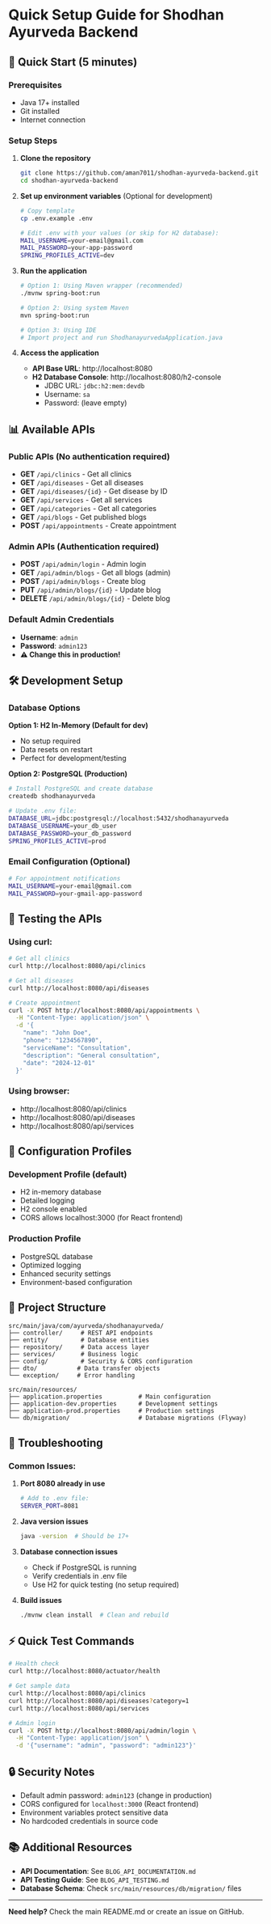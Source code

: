 # Quick Setup Guide for Shodhan Ayurveda Backend

## 🚀 Quick Start (5 minutes)

### Prerequisites
- Java 17+ installed
- Git installed
- Internet connection

### Setup Steps

1. **Clone the repository**
   ```bash
   git clone https://github.com/aman7011/shodhan-ayurveda-backend.git
   cd shodhan-ayurveda-backend
   ```

2. **Set up environment variables** (Optional for development)
   ```bash
   # Copy template
   cp .env.example .env
   
   # Edit .env with your values (or skip for H2 database):
   MAIL_USERNAME=your-email@gmail.com
   MAIL_PASSWORD=your-app-password
   SPRING_PROFILES_ACTIVE=dev
   ```

3. **Run the application**
   ```bash
   # Option 1: Using Maven wrapper (recommended)
   ./mvnw spring-boot:run
   
   # Option 2: Using system Maven
   mvn spring-boot:run
   
   # Option 3: Using IDE
   # Import project and run ShodhanayurvedaApplication.java
   ```

4. **Access the application**
   - **API Base URL**: http://localhost:8080
   - **H2 Database Console**: http://localhost:8080/h2-console
     - JDBC URL: `jdbc:h2:mem:devdb`
     - Username: `sa`
     - Password: (leave empty)

## 📊 Available APIs

### Public APIs (No authentication required)
- **GET** `/api/clinics` - Get all clinics
- **GET** `/api/diseases` - Get all diseases
- **GET** `/api/diseases/{id}` - Get disease by ID
- **GET** `/api/services` - Get all services
- **GET** `/api/categories` - Get all categories
- **GET** `/api/blogs` - Get published blogs
- **POST** `/api/appointments` - Create appointment

### Admin APIs (Authentication required)
- **POST** `/api/admin/login` - Admin login
- **GET** `/api/admin/blogs` - Get all blogs (admin)
- **POST** `/api/admin/blogs` - Create blog
- **PUT** `/api/admin/blogs/{id}` - Update blog
- **DELETE** `/api/admin/blogs/{id}` - Delete blog

### Default Admin Credentials
- **Username**: `admin`
- **Password**: `admin123`
- **⚠️ Change this in production!**

## 🛠️ Development Setup

### Database Options

**Option 1: H2 In-Memory (Default for dev)**
- No setup required
- Data resets on restart
- Perfect for development/testing

**Option 2: PostgreSQL (Production)**
```bash
# Install PostgreSQL and create database
createdb shodhanayurveda

# Update .env file:
DATABASE_URL=jdbc:postgresql://localhost:5432/shodhanayurveda
DATABASE_USERNAME=your_db_user
DATABASE_PASSWORD=your_db_password
SPRING_PROFILES_ACTIVE=prod
```

### Email Configuration (Optional)
```bash
# For appointment notifications
MAIL_USERNAME=your-email@gmail.com
MAIL_PASSWORD=your-gmail-app-password
```

## 🧪 Testing the APIs

### Using curl:
```bash
# Get all clinics
curl http://localhost:8080/api/clinics

# Get all diseases
curl http://localhost:8080/api/diseases

# Create appointment
curl -X POST http://localhost:8080/api/appointments \
  -H "Content-Type: application/json" \
  -d '{
    "name": "John Doe",
    "phone": "1234567890",
    "serviceName": "Consultation",
    "description": "General consultation",
    "date": "2024-12-01"
  }'
```

### Using browser:
- http://localhost:8080/api/clinics
- http://localhost:8080/api/diseases
- http://localhost:8080/api/services

## 🔧 Configuration Profiles

### Development Profile (default)
- H2 in-memory database
- Detailed logging
- H2 console enabled
- CORS allows localhost:3000 (for React frontend)

### Production Profile
- PostgreSQL database
- Optimized logging
- Enhanced security settings
- Environment-based configuration

## 📝 Project Structure
```
src/main/java/com/ayurveda/shodhanayurveda/
├── controller/     # REST API endpoints
├── entity/         # Database entities
├── repository/     # Data access layer
├── services/       # Business logic
├── config/         # Security & CORS configuration
├── dto/           # Data transfer objects
└── exception/     # Error handling

src/main/resources/
├── application.properties          # Main configuration
├── application-dev.properties      # Development settings
├── application-prod.properties     # Production settings
└── db/migration/                   # Database migrations (Flyway)
```

## 🚨 Troubleshooting

### Common Issues:

1. **Port 8080 already in use**
   ```bash
   # Add to .env file:
   SERVER_PORT=8081
   ```

2. **Java version issues**
   ```bash
   java -version  # Should be 17+
   ```

3. **Database connection issues**
   - Check if PostgreSQL is running
   - Verify credentials in .env file
   - Use H2 for quick testing (no setup required)

4. **Build issues**
   ```bash
   ./mvnw clean install  # Clean and rebuild
   ```

## ⚡ Quick Test Commands

```bash
# Health check
curl http://localhost:8080/actuator/health

# Get sample data
curl http://localhost:8080/api/clinics
curl http://localhost:8080/api/diseases?category=1
curl http://localhost:8080/api/services

# Admin login
curl -X POST http://localhost:8080/api/admin/login \
  -H "Content-Type: application/json" \
  -d '{"username": "admin", "password": "admin123"}'
```

## 🔒 Security Notes

- Default admin password: `admin123` (change in production)
- CORS configured for `localhost:3000` (React frontend)
- Environment variables protect sensitive data
- No hardcoded credentials in source code

## 📚 Additional Resources

- **API Documentation**: See `BLOG_API_DOCUMENTATION.md`
- **API Testing Guide**: See `BLOG_API_TESTING.md`
- **Database Schema**: Check `src/main/resources/db/migration/` files

---

**Need help?** Check the main README.md or create an issue on GitHub.